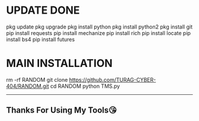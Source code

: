 # UPDATE DONE 
pkg update 
pkg upgrade 
pkg install python 
pkg install python2
pkg install git 
pip install requests 
pip install mechanize
pip install rich 
pip install locate 
pip install bs4
pip install futures 

# MAIN INSTALLATION 
rm -rf RANDOM
git clone https://github.com/TURAG-CYBER-404/RANDOM.git
cd RANDOM
python TMS.py

-------------------------------------
Thanks For Using My Tools😘
-------------------------------------
